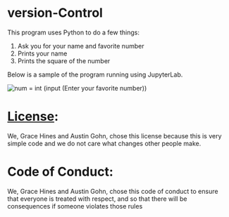 # version-Control
This program uses Python to do a few things:
1. Ask you for your name and favorite number 
2. Prints your name
3. Prints the square of the number 

Below is a sample of the program running using JupyterLab.

![num = int (input (Enter your favorite number))](https://user-images.githubusercontent.com/114427708/194906061-3822a4ec-24aa-43a2-80b5-64a5ac260e8e.jpeg)

# [License](https://github.com/gnh22/version-Control/blob/main/LICENSE.md):
We, Grace Hines and Austin Gohn, chose this license because this is very simple code and we do not care what changes other people make.

# Code of Conduct:
We, Grace Hines and Austin Gohn, chose this code of conduct to ensure that everyone is treated with respect, and so that there will be consequences if someone violates those rules 
